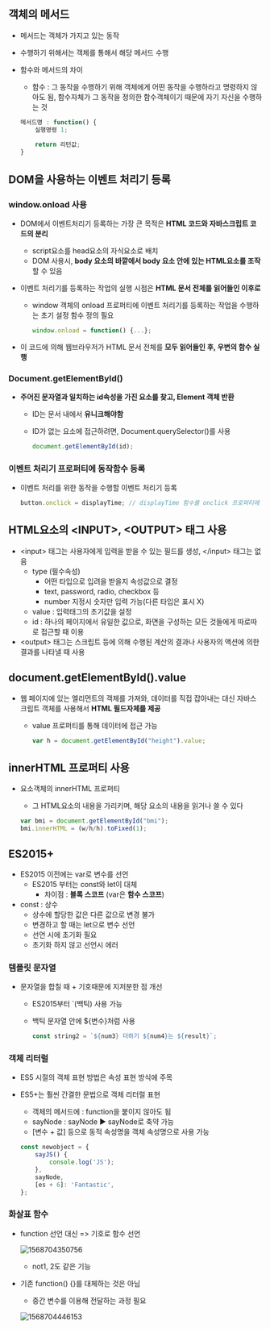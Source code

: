 ## 객체의 메서드

- 메서드는 객체가 가지고 있는 동작

- 수행하기 위해서는 객체를 통해서 해당 메서드 수행

- 함수와 메서드의 차이 

  - 함수 : 그 동작을 수행하기 위해 객체에게 어떤 동작을 수행하라고 명령하지 않아도 됨,
    함수자체가 그 동작을 정의한 함수객체이기 때문에 자기 자신을 수행하는 것

  ~~~js
  메서드명 : function() {
      실행명령 1;
      
      return 리턴값;
  }
  ~~~

## DOM을 사용하는 이벤트 처리기 등록

### window.onload 사용

- DOM에서 이벤트처리기 등록하는 가장 큰 목적은 **HTML 코드와 자바스크립트 코드의 분리**

  - script요소를 head요소의 자식요소로 배치
  - DOM 사용시, **body 요소의 바깥에서 body 요소 안에 있는 HTML요소를 조작**할 수 있음

- 이벤트 처리기를 등록하는 작업의 실행 시점은 **HTML 문서 전체를 읽어들인 이후로**

  - window 객체의 onload 프로퍼티에 이벤트 처리기를 등록하는 작업을 수행하는 초기 설정 함수 정의 필요

    ~~~js
    window.onload = function() {...};
    ~~~

- 이 코드에 의해 웹브라우저가 HTML 문서 전체를 **모두 읽어들인 후, 우변의 함수 실행**

### Document.getElementById()

- **주어진 문자열과 일치하는 id속성을 가진 요소를 찾고, Element 객체 반환**

  - ID는 문서 내에서 **유니크해야함**

  - ID가 없는 요소에 접근하려면, Document.querySelector()를 사용

    ~~~js
    document.getElementById(id);
    ~~~

### 이벤트 처리기 프로퍼티에 동작함수 등록

- 이벤트 처리를 위한 동작을 수행할 이벤트 처리기 등록

  ~~~js
  button.onclick = displayTime; // displayTime 함수를 onclick 프로퍼티에 등록
  ~~~

## HTML요소의 \<INPUT>, \<OUTPUT> 태그 사용

- \<input> 태그는 사용자에게 입력을 받을 수 있는 필드를 생성, \</input> 태그는 없음
  - type (필수속성)
    - 어떤 타입으로 입려을 받을지 속성값으로 결정
    - text, password, radio, checkbox 등
    - number 지정시 숫자만 입력 가능(다른 타입은 표시 X)
  - value : 입력태그의 초기값을 설정
  - id : 하나의 페이지에서 유일한 값으로, 화면을 구성하는 모든 것들에게 따로따로 접근할 때 이용
- \<output> 태그는 스크립트 등에 의해 수행된 계산의 결과나 
  사용자의 액션에 의한 결과를 나타낼 때 사용

## document.getElementById().value

- 웹 페이지에 있는 엘리먼트의 객체를 가져와, 
  데이터를 직접 잡아내는 대신 자바스크립트 객체를 사용해서 **HTML 필드자체를 제공**

  - value 프로퍼티를 통해 데이터에 접근 가능

    ~~~js
    var h = document.getElementById("height").value; 
    ~~~

## innerHTML 프로퍼티 사용

- 요소객체의 innerHTML 프로퍼티

  - 그 HTML요소의 내용을 가리키며, 해당 요소의 내용을 읽거나 쓸 수 있다

  ~~~js
  var bmi = document.getElementById("bmi");
  bmi.innerHTML = (w/h/h).toFixed(1);
  ~~~

## ES2015+

- ES2015 이전에는 var로 변수를 선언
  - ES2015 부터는 const와 let이 대체
    - 차이점 : **블록 스코프** (var은 **함수 스코프**)
- const : 상수
  - 상수에 할당한 값은 다른 값으로 변경 불가
  - 변경하고 할 때는 let으로 변수 선언
  - 선언 시에 초기화 필요
  - 초기화 하지 않고 선언시 에러

### 템플릿 문자열

- 문자열을 합칠 때 + 기호때문에 지저분한 점 개선

  - ES2015부터 `(백틱) 사용 가능

  - 백틱 문자열 안에 ${변수}처럼 사용

    ~~~js
    const string2 = `${num3} 더하기 ${num4}는 ${result}`;
    ~~~

### 객체 리터럴

- ES5 시절의 객체 표현 방법은 속성 표현 방식에 주목

- ES5+는 훨씬 간결한 문법으로 객체 리터럴 표현

  - 객체의 메서드에 : function을 붙이지 않아도 됨
  - sayNode : sayNode :arrow_forward: sayNode로 축약 가능
  - [변수 + 값] 등으로 동적 속성명을 객체 속성명으로 사용 가능

  ~~~js
  const newobject = {
      sayJS() {
          console.log('JS');
      },
      sayNode,
      [es + 6]: 'Fantastic',
  };
  ~~~

### 화살표 함수

- function 선언 대신 => 기호로 함수 선언

  ![1568704350756](C:\Users\user\AppData\Roaming\Typora\typora-user-images\1568704350756.png)

  - not1, 2도 같은 기능

- 기존 function() {}를 대체하는 것은 아님

  - 중간 변수를 이용해 전달하는 과정 필요

  ![1568704446153](C:\Users\user\AppData\Roaming\Typora\typora-user-images\1568704446153.png)